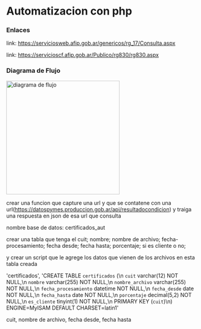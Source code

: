 # Automatizacion con php



### Enlaces
link: https://serviciosweb.afip.gob.ar/genericos/rg_17/Consulta.aspx

link: https://servicioscf.afip.gob.ar/Publico/rg830/rg830.aspx



### Diagrama de Flujo



<img src="./flujo proceso.png" alt="diagrama de flujo" width="300" />


crear una funcion que capture una url y que se contatene con una url(https://datospymes.produccion.gob.ar/api/resultadocondicion) y traiga una respuesta en json de esa url que consulta




nombre base de datos: certificados_aut

crear una tabla que tenga el cuit; nombre; nombre de archivo; fecha-procesamiento; fecha desde;  fecha hasta; porcentaje; si es cliente o no;

y crear un script que le agrege los datos que vienen de los archivos en esta tabla creada


'certificados', 'CREATE TABLE `certificados` 
(\n  `cuit` varchar(12) NOT NULL,\n  `nombre` varchar(255) NOT NULL,\n  `nombre_archivo` varchar(255) NOT NULL,\n  `fecha_procesamiento` datetime NOT NULL,\n  `fecha_desde` date NOT NULL,\n  `fecha_hasta` date NOT NULL,\n  `porcentaje` decimal(5,2) NOT NULL,\n  `es_cliente` tinyint(1) NOT NULL,\n  PRIMARY KEY (`cuit`)\n) ENGINE=MyISAM DEFAULT CHARSET=latin1'


cuit, nombre de archivo, fecha desde, fecha hasta


